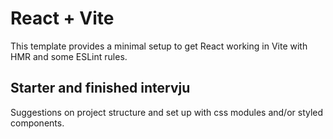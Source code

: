 # React + Vite

This template provides a minimal setup to get React working in Vite with HMR and some ESLint rules.

## Starter and finished intervju

Suggestions on project structure and set up with css modules and/or styled components.

